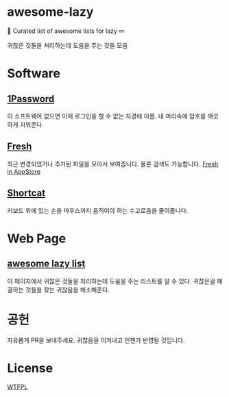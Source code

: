 # awesome-lazy
🍯 Curated list of awesome lists for lazy 💤

귀찮은 것들을 처리하는데 도움을 주는 것들 모음

# Software

## [1Password](https://1password.com/ko/)

이 소프트웨어 없으면 이제 로그인을 할 수 없는 지경에 이름. 내 머리속에 암호를 깨끗하게 지워준다.

## [Fresh](http://www.ironicsoftware.com/fresh/)

최근 변경되었거나 추가된 파일을 모아서 보여줍니다. 물론 검색도 가능합니다.
[Fresh in AppStore](https://itunes.apple.com/ca/app/fresh/id406351403?mt=12)

## [Shortcat](https://shortcatapp.com/)

키보드 위에 있는 손을 마우스까지 움직여야 하는 수고로움을 줄여줍니다.

# Web Page

## [awesome lazy list](https://github.com/lazystance/awesome-lazy)

이 페이지에서 귀찮은 것들을 처리하는데 도움을 주는 리스트를 알 수 있다. 귀찮은걸 해결하는 것들을 찾는 귀찮음을 해소해준다.

# 공헌

자유롭게 PR을 보내주세요. 귀찮음을 이겨내고 언젠가 반영될 것입니다.

# License

[WTFPL](http://www.wtfpl.net)
